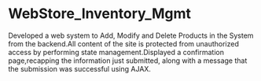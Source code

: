 # WebStore_Inventory_Mgmt

Developed a web system to Add, Modify and Delete Products in the System from the backend.All content of the site is protected from unauthorized access by performing state management.Displayed a confirmation page,recapping the information just submitted, along with a message that the submission was successful using AJAX.
